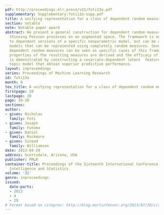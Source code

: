 ```yaml
---
pdf: http://proceedings.mlr.press/v31/foti13a.pdf
supplementary: Supplementary:foti13a-supp.pdf
title: A unifying representation for a class of dependent random measures
section: notable
note: Notable paper award
abstract: We present a general construction for dependent random measures based on
  thinning Poisson processes on an augmented space. The framework is not restricted
  to dependent versions of a specific nonparametric model, but can be applied to all
  models that can be represented using completely random measures. Several existing
  dependent random measures can be seen as specific cases of this framework. Interesting
  properties of the resulting measures are derived and the efficacy of the framework
  is demonstrated by constructing a covariate-dependent latent  feature model and
  topic model that obtain superior predictive performance.
layout: inproceedings
series: Proceedings of Machine Learning Research
id: foti13a
month: 0
tex_title: A unifying representation for a class of dependent random measures
firstpage: 20
lastpage: 28
page: 20-28
sections: 
author:
- given: Nicholas
  family: Foti
- given: Joseph
  family: Futoma
- given: Daniel
  family: Rockmore
- given: Sinead
  family: Williamson
date: 2013-04-29
address: Scottsdale, Arizona, USA
publisher: PMLR
container-title: Proceedings of the Sixteenth International Conference on Artificial
  Intelligence and Statistics
volume: '31'
genre: inproceedings
issued:
  date-parts:
  - 2013
  - 4
  - 29
# Format based on citeproc: http://blog.martinfenner.org/2013/07/30/citeproc-yaml-for-bibliographies/
---
```

